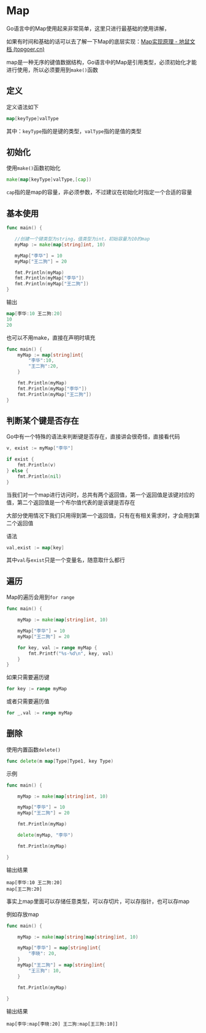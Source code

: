 # Map

Go语言中的Map使用起来非常简单，这里只进行最基础的使用讲解，

如果有时间和基础的话可以去了解一下Map的底层实现：[Map实现原理 - 地鼠文档 (topgoer.cn)](https://www.topgoer.cn/docs/golang/chapter03-14)



map是一种无序的键值数据结构，Go语言中的Map是引用类型，必须初始化才能进行使用，所以必须要用到`make()`函数



## 定义

定义语法如下

```go
map[keyType]valType
```

其中：`keyType`指的是键的类型，`valType`指的是值的类型



## 初始化

使用`make()`函数初始化

```go
make(map[keyType]valType,[cap])
```

`cap`指的是map的容量，非必须参数，不过建议在初始化时指定一个合适的容量



## 基本使用

```go
func main() {

   //创建一个键类型为string，值类型为int，初始容量为10的map
   myMap := make(map[string]int, 10)

   myMap["李华"] = 10
   myMap["王二狗"] = 20

   fmt.Println(myMap)
   fmt.Println(myMap["李华"])
   fmt.Println(myMap["王二狗"])
}
```

输出

```go
map[李华:10 王二狗:20]
10
20
```

也可以不用make，直接在声明时填充

```go
func main() {
	myMap := map[string]int{
		"李华":10,
		"王二狗":20,
	}

	fmt.Println(myMap)
	fmt.Println(myMap["李华"])
	fmt.Println(myMap["王二狗"])
}
```



## 判断某个键是否存在

Go中有一个特殊的语法来判断键是否存在，直接讲会很奇怪，直接看代码

```go
v, exist := myMap["李华"]

if exist {
	fmt.Println(v)
} else {
	fmt.Println(nil)
}
```

当我们对一个map进行访问时，总共有两个返回值，第一个返回值是该键对应的值，第二个返回值是一个布尔值代表的是该键是否存在

大部分使用情况下我们只用得到第一个返回值，只有在有相关需求时，才会用到第二个返回值

语法

```go
val,exist := map[key]
```

其中`val`与`exist`只是一个变量名，随意取什么都行



## 遍历

Map的遍历会用到`for range`

```go
func main() {

	myMap := make(map[string]int, 10)

	myMap["李华"] = 10
	myMap["王二狗"] = 20

	for key, val := range myMap {
		fmt.Printf("%s-%d\n", key, val)
	}
}
```

如果只需要遍历键

```go
for key := range myMap
```

或者只需要遍历值

```go
for _,val := range myMap
```



## 删除

使用内置函数`delete()`

```go
func delete(m map[Type]Type1, key Type)
```

示例

```go
func main() {

	myMap := make(map[string]int, 10)

	myMap["李华"] = 10
	myMap["王二狗"] = 20

	fmt.Println(myMap)

	delete(myMap, "李华")

	fmt.Println(myMap)

}

```

输出结果

```
map[李华:10 王二狗:20]
map[王二狗:20]
```



事实上map里面可以存储任意类型，可以存切片，可以存指针，也可以存map

例如存放map

```go
func main() {

	myMap := make(map[string]map[string]int, 10)

	myMap["李华"] = map[string]int{
		"李晓": 20,
	}
	myMap["王二狗"] = map[string]int{
		"王三狗": 10,
	}

	fmt.Println(myMap)
	
}
```

输出结果

```
map[李华:map[李晓:20] 王二狗:map[王三狗:10]]
```

